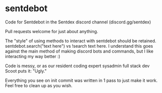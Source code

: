 # sentdebot

Code for Sentdebot in the Sentdex discord channel (discord.gg/sentdex)

Pull requests welcome for just about anything. 

The "style" of using methods to interact with sentdebot should be retained. sentdebot.search("text here") vs !search text here. I understand this goes against the main method of making discord bots and commands, but I like interacting my way better :)

Code is messy, or as our resident coding expert sysadmin full stack dev Scoot puts it: "Ugly."

Everything you see on init commit was written in 1 pass to just make it work. Feel free to clean up as you wish. 
